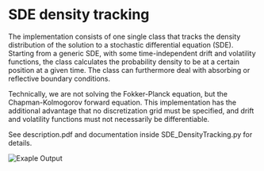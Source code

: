 
# SDE density tracking

The implementation consists of one single class that tracks the density distribution of the solution to a stochastic differential equation (SDE). 
Starting from a generic SDE, with some time-independent drift and volatility functions, the class calculates the probability density to be at 
a certain position at a given time. The class can furthermore deal with absorbing or reflective boundary conditions. 

Technically, we are not solving the Fokker-Planck equation, but the Chapman-Kolmogorov forward equation. 
This implementation has the additional advantage that no discretization grid must be specified, and drift and volatility functions must not necessarily be differentiable. 

See description.pdf and documentation inside SDE_DensityTracking.py for details. 

![Exaple Output](https://github.com/slera90/SDE_DensityTracking/blob/master/description/PDE_solution.png)